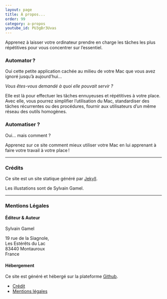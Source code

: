 ```yaml
---
layout: page
title: À propos...
order: 99
category: a-propos
youtube_id: PU3gBr3Uvas
---
```


Apprenez à laisser votre ordinateur prendre en charge les tâches les plus 
répétitives pour vous concentrer sur l’essentiel.

### Automator ?

Oui cette petite application cachée au milieu de votre Mac que vous avez 
ignoré jusqu’à aujourd’hui… 

*Vous êtes-vous demandé à quoi elle pouvait servir ?*

Elle est là pour effectuer les tâches ennuyeuses et répétitives à votre place. 
Avec elle, vous pourrez simplifier l’utilisation du Mac, standardiser des tâches
récurrentes ou des procédures, fournir aux utilisateurs d’un même réseau des 
outils homogènes. 

### Automatiser ?

Oui... mais comment ?

Apprenez sur ce site comment mieux utiliser votre Mac en lui apprenant à faire 
votre travail à votre place !


-----

### Crédits

Ce site est un site statique généré par [Jekyll](https://jekyllrb.com/).

Les illustations sont de Sylvain Gamel.


-----

### Mentions Légales

#### Éditeur & Auteur

Sylvain Gamel

19 rue de la Siagnole,<br>
Les Estérêts du Lac<br>
83440 Montauroux<br>
France

#### Hébergement

Ce site est généré et hébergé sur la plateforme 
[Github](https://pages.github.com).





- [Crédit](./credits/)
- [Mentions légales](./mentions-legales/)
